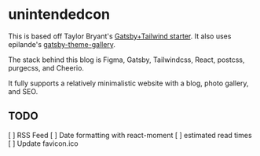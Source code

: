 # unintendedcon

This is based off Taylor Bryant's [Gatsby+Tailwind starter](https://github.com/taylorbryant/gatsby-starter-tailwind). It also uses epilande's [gatsby-theme-gallery](https://github.com/epilande/gatsby-theme-gallery).

The stack behind this blog is Figma, Gatsby, Tailwindcss, React, postcss, purgecss, and Cheerio.

It fully supports a relatively minimalistic website with a blog, photo gallery, and SEO.

## TODO

[ ] RSS Feed
[ ] Date formatting with react-moment
[ ] estimated read times
[ ] Update favicon.ico